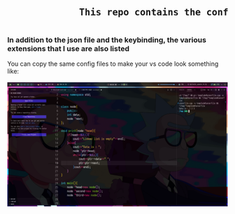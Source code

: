 <p align="center"> <pre><h2>             This repo contains the config files of vscode text editor</h2></pre></p>
<h3>    In addition to the json file and the keybinding, the various extensions that I use are also listed </h3>
You can copy the same config files to make your vs code look something like: 
<br>
<br>
<img src="vscode.png" align="centre">
